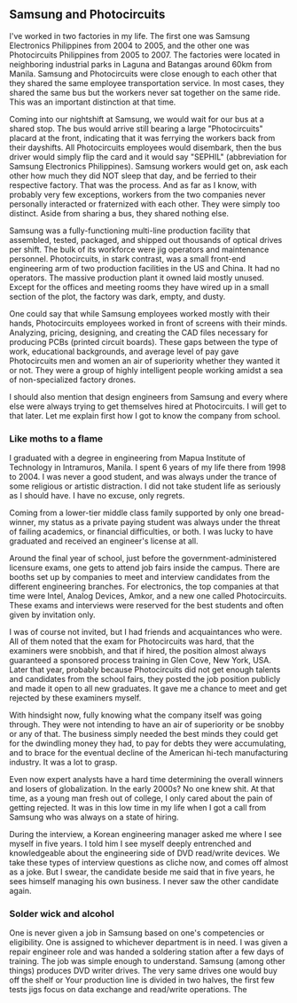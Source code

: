 ## Samsung and Photocircuits

I've worked in two factories in my life. The first one was Samsung Electronics Philippines from 2004 to 2005, and the other one was Photocircuits Philippines from 2005 to 2007. The factories were located in neighboring industrial parks in Laguna and Batangas around 60km from Manila. Samsung and Photocircuits were close enough to each other that they shared the same employee transportation service. In most cases, they shared the same bus but the workers never sat together on the same ride. This was an important distinction at that time.

Coming into our nightshift at Samsung, we would wait for our bus at a shared stop. The bus would arrive still bearing a large "Photocircuits" placard at the front, indicating that it was ferrying the workers back from their dayshifts. All Photocircuits employees would disembark, then the bus driver would simply flip the card and it would say "SEPHIL" (abbreviation for Samsung Electronics Philippines). Samsung workers would get on, ask each other how much they did NOT sleep that day, and be ferried to their respective factory. That was the process. And as far as I know, with probably very few exceptions, workers from the two companies never personally interacted or fraternized with each other. They were simply too distinct. Aside from sharing a bus, they shared nothing else.

Samsung was a fully-functioning multi-line production facility that assembled, tested, packaged, and shipped out thousands of optical drives per shift. The bulk of its workforce were jig operators and maintenance personnel. Photocircuits, in stark contrast, was a small front-end engineering arm of two production facilities in the US and China. It had no operators. The massive production plant it owned laid mostly unused. Except for the offices and meeting rooms they have wired up in a small section of the plot, the factory was dark, empty, and dusty.

One could say that while Samsung employees worked mostly with their hands, Photocircuits employees worked in front of screens with their minds. Analyzing, pricing, designing, and creating the CAD files necessary for producing PCBs (printed circuit boards). These gaps between the type of work, educational backgrounds, and average level of pay gave Photocircuits men and women an air of superiority whether they wanted it or not. They were a group of highly intelligent people working amidst a sea of non-specialized factory drones.

I should also mention that design engineers from Samsung and every where else were always trying to get themselves hired at Photocircuits. I will get to that later. Let me explain first how I got to know the company from school.

### Like moths to a flame
I graduated with a degree in engineering from Mapua Institute of Technology in Intramuros, Manila. I spent 6 years of my life there from 1998 to 2004. I was never a good student, and was always under the trance of some religious or artistic distraction. I did not take student life as seriously as I should have. I have no excuse, only regrets.

Coming from a lower-tier middle class family supported by only one bread-winner, my status as a private paying student was always under the threat of failing academics, or financial difficulties, or both. I was lucky to have graduated and received an engineer's license at all.

Around the final year of school, just before the government-administered licensure exams, one gets to attend job fairs inside the campus. There are booths set up by companies to meet and interview candidates from the different engineering branches. For electronics, the top companies at that time were Intel, Analog Devices, Amkor, and a new one called Photocircuits. These exams and interviews were reserved for the best students and often given by invitation only.

I was of course not invited, but I had friends and acquaintances who were. All of them noted that the exam for Photocircuits was hard, that the examiners were snobbish, and that if hired, the position almost always guaranteed a sponsored process training in Glen Cove, New York, USA. Later that year, probably because Photocircuits did not get enough talents and candidates from the school fairs, they posted the job position publicly and made it open to all new graduates. It gave me a chance to meet and get rejected by these examiners myself. 

With hindsight now, fully knowing what the company itself was going through. They were not intending to have an air of superiority or be snobby or any of that. The business simply needed the best minds they could get for the dwindling money they had, to pay for debts they were accumulating, and to brace for the eventual decline of the American hi-tech manufacturing industry. It was a lot to grasp. 

Even now expert analysts have a hard time determining the overall winners and losers of globalization. In the early 2000s? No one knew shit. At that time, as a young man fresh out of college, I only cared about the pain of getting rejected. It was in this low time in my life when I got a call from Samsung who was always on a state of hiring.

During the interview, a Korean engineering manager asked me where I see myself in five years. I told him I see myself deeply entrenched and knowledgeable about the engineering side of DVD read/write devices. We take these types of interview questions as cliche now, and comes off almost as a joke. But I swear, the candidate beside me said that in five years, he sees himself managing his own business. I never saw the other candidate again.

### Solder wick and alcohol
One is never given a job in Samsung based on one's competencies or eligibility. One is assigned to whichever department is in need. I was given a repair engineer role and was handed a soldering station after a few days of training. The job was simple enough to understand. Samsung (among other things) produces DVD writer drives. The very same drives one would buy off the shelf or Your production line is divided in two halves, the first few tests jigs focus on data exchange and read/write operations. The 



